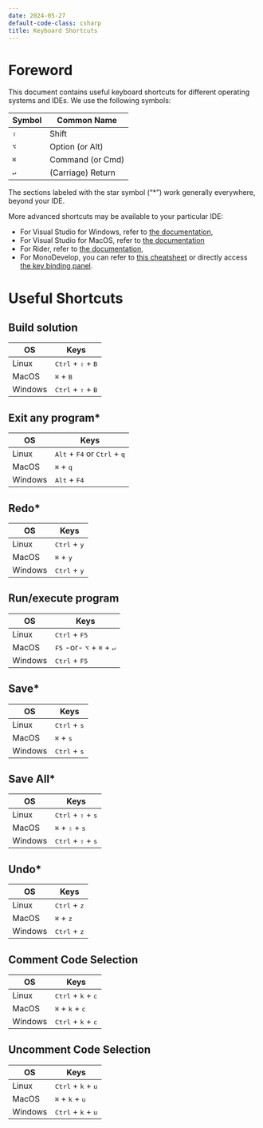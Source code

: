```yaml
---
date: 2024-05-27
default-code-class: csharp
title: Keyboard Shortcuts
---
```


# Foreword

This document contains useful keyboard shortcuts for different operating
systems and IDEs. We use the following symbols:

| Symbol       | Common Name       |
|--------------|-------------------|
| <kbd>⇧</kbd> | Shift             |
| <kbd>⌥</kbd> | Option (or Alt)   |
| <kbd>⌘</kbd> | Command (or Cmd)  |
| <kbd>↵</kbd> | (Carriage) Return |

The sections labeled with the star symbol (“\*”) work generally
everywhere, beyond your IDE.

More advanced shortcuts may be available to your particular IDE:

- For Visual Studio for Windows, refer to [the
  documentation](https://docs.microsoft.com/en-us/visualstudio/ide/default-keyboard-shortcuts-in-visual-studio?view=vs-2019),
- For Visual Studio for MacOS, refer to [the
  documentation](https://docs.microsoft.com/en-us/visualstudio/mac/keyboard-shortcuts?view=vsmac-2019)
- For Rider, refer to [the
  documentation](https://www.jetbrains.com/help/rider/mastering_keyboard_shortcuts.html),
- For MonoDevelop, you can refer to [this
  cheatsheet](https://shortcutworld.com/Xamarin-Studio/win/Xamarin-Studio-(MonoDevelop)_Shortcuts)
  or directly access [the key binding
  panel](https://mhut.ch/journal/2011/02/05/monodevelop-tips-key-bindings).

# Useful Shortcuts

## Build solution

| OS      | Keys                                          |
|---------|-----------------------------------------------|
| Linux   | <kbd>Ctrl</kbd> + <kbd>⇧</kbd> + <kbd>B</kbd> |
| MacOS   | <kbd>⌘</kbd> + <kbd>B</kbd>                   |
| Windows | <kbd>Ctrl</kbd> + <kbd>⇧</kbd> + <kbd>B</kbd> |

## Exit any program\*

| OS      | Keys                                                             |
|---------|------------------------------------------------------------------|
| Linux   | <kbd>Alt</kbd> + <kbd>F4</kbd> or <kbd>Ctrl</kbd> + <kbd>q</kbd> |
| MacOS   | <kbd>⌘</kbd> + <kbd>q</kbd>                                      |
| Windows | <kbd>Alt</kbd> + <kbd>F4</kbd>                                   |

## Redo\*

| OS      | Keys                           |
|---------|--------------------------------|
| Linux   | <kbd>Ctrl</kbd> + <kbd>y</kbd> |
| MacOS   | <kbd>⌘</kbd> + <kbd>y</kbd>    |
| Windows | <kbd>Ctrl</kbd> + <kbd>y</kbd> |

## Run/execute program

| OS      | Keys                                                          |
|---------|---------------------------------------------------------------|
| Linux   | <kbd>Ctrl</kbd> + <kbd>F5</kbd>                               |
| MacOS   | <kbd>F5</kbd> -or- <kbd>⌥</kbd> + <kbd>⌘</kbd> + <kbd>↵</kbd> |
| Windows | <kbd>Ctrl</kbd> + <kbd>F5</kbd>                               |

## Save\*

| OS      | Keys                           |
|---------|--------------------------------|
| Linux   | <kbd>Ctrl</kbd> + <kbd>s</kbd> |
| MacOS   | <kbd>⌘</kbd> + <kbd>s</kbd>    |
| Windows | <kbd>Ctrl</kbd> + <kbd>s</kbd> |

## Save All\*

| OS      | Keys                                          |
|---------|-----------------------------------------------|
| Linux   | <kbd>Ctrl</kbd> + <kbd>⇧</kbd> + <kbd>s</kbd> |
| MacOS   | <kbd>⌘</kbd> + <kbd>⇧</kbd> + <kbd>s</kbd>    |
| Windows | <kbd>Ctrl</kbd> + <kbd>⇧</kbd> + <kbd>s</kbd> |

## Undo\*

| OS      | Keys                           |
|---------|--------------------------------|
| Linux   | <kbd>Ctrl</kbd> + <kbd>z</kbd> |
| MacOS   | <kbd>⌘</kbd> + <kbd>z</kbd>    |
| Windows | <kbd>Ctrl</kbd> + <kbd>z</kbd> |

## Comment Code Selection

| OS      | Keys                                          |
|---------|-----------------------------------------------|
| Linux   | <kbd>Ctrl</kbd> + <kbd>k</kbd> + <kbd>c</kbd> |
| MacOS   | <kbd>⌘</kbd> + <kbd>k</kbd> + <kbd>c</kbd>    |
| Windows | <kbd>Ctrl</kbd> + <kbd>k</kbd> + <kbd>c</kbd> |

## Uncomment Code Selection

| OS      | Keys                                          |
|---------|-----------------------------------------------|
| Linux   | <kbd>Ctrl</kbd> + <kbd>k</kbd> + <kbd>u</kbd> |
| MacOS   | <kbd>⌘</kbd> + <kbd>k</kbd> + <kbd>u</kbd>    |
| Windows | <kbd>Ctrl</kbd> + <kbd>k</kbd> + <kbd>u</kbd> |
